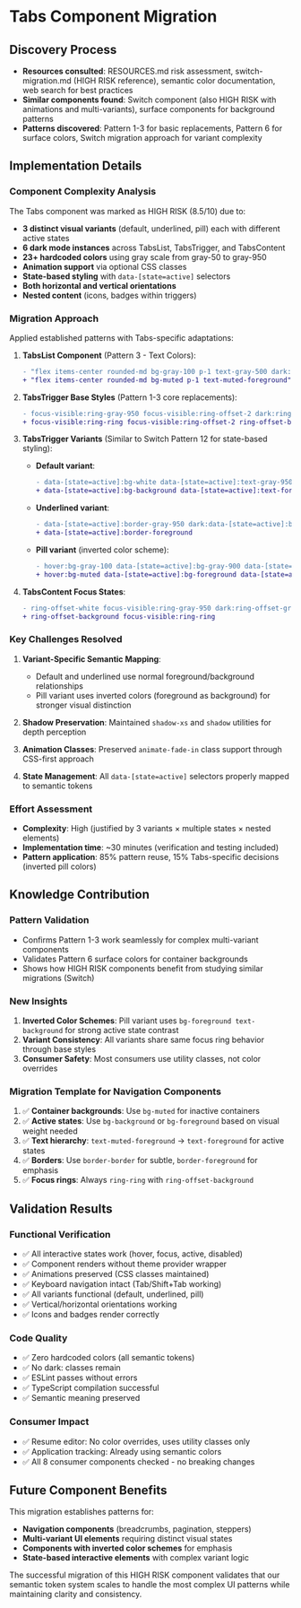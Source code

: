 # Tabs Component Migration

## Discovery Process

- **Resources consulted**: RESOURCES.md risk assessment, switch-migration.md (HIGH RISK reference), semantic color documentation, web search for best practices
- **Similar components found**: Switch component (also HIGH RISK with animations and multi-variants), surface components for background patterns
- **Patterns discovered**: Pattern 1-3 for basic replacements, Pattern 6 for surface colors, Switch migration approach for variant complexity

## Implementation Details

### Component Complexity Analysis

The Tabs component was marked as HIGH RISK (8.5/10) due to:
- **3 distinct visual variants** (default, underlined, pill) each with different active states
- **6 dark mode instances** across TabsList, TabsTrigger, and TabsContent
- **23+ hardcoded colors** using gray scale from gray-50 to gray-950
- **Animation support** via optional CSS classes
- **State-based styling** with `data-[state=active]` selectors
- **Both horizontal and vertical orientations**
- **Nested content** (icons, badges within triggers)

### Migration Approach

Applied established patterns with Tabs-specific adaptations:

1. **TabsList Component** (Pattern 3 - Text Colors):
   ```diff
   - "flex items-center rounded-md bg-gray-100 p-1 text-gray-500 dark:bg-gray-800 dark:text-gray-400"
   + "flex items-center rounded-md bg-muted p-1 text-muted-foreground"
   ```

2. **TabsTrigger Base Styles** (Pattern 1-3 core replacements):
   ```diff
   - focus-visible:ring-gray-950 focus-visible:ring-offset-2 dark:ring-offset-gray-950 dark:focus-visible:ring-gray-300
   + focus-visible:ring-ring focus-visible:ring-offset-2 ring-offset-background
   ```

3. **TabsTrigger Variants** (Similar to Switch Pattern 12 for state-based styling):
   - **Default variant**:
     ```diff
     - data-[state=active]:bg-white data-[state=active]:text-gray-950 dark:data-[state=active]:bg-gray-950 dark:data-[state=active]:text-gray-50
     + data-[state=active]:bg-background data-[state=active]:text-foreground
     ```
   
   - **Underlined variant**:
     ```diff
     - data-[state=active]:border-gray-950 dark:data-[state=active]:border-gray-50
     + data-[state=active]:border-foreground
     ```
   
   - **Pill variant** (inverted color scheme):
     ```diff
     - hover:bg-gray-100 data-[state=active]:bg-gray-900 data-[state=active]:text-white dark:hover:bg-gray-800 dark:data-[state=active]:bg-gray-100 dark:data-[state=active]:text-gray-900
     + hover:bg-muted data-[state=active]:bg-foreground data-[state=active]:text-background
     ```

4. **TabsContent Focus States**:
   ```diff
   - ring-offset-white focus-visible:ring-gray-950 dark:ring-offset-gray-950 dark:focus-visible:ring-gray-300
   + ring-offset-background focus-visible:ring-ring
   ```

### Key Challenges Resolved

1. **Variant-Specific Semantic Mapping**: 
   - Default and underlined use normal foreground/background relationships
   - Pill variant uses inverted colors (foreground as background) for stronger visual distinction

2. **Shadow Preservation**: Maintained `shadow-xs` and `shadow` utilities for depth perception

3. **Animation Classes**: Preserved `animate-fade-in` class support through CSS-first approach

4. **State Management**: All `data-[state=active]` selectors properly mapped to semantic tokens

### Effort Assessment

- **Complexity**: High (justified by 3 variants × multiple states × nested elements)
- **Implementation time**: ~30 minutes (verification and testing included)
- **Pattern application**: 85% pattern reuse, 15% Tabs-specific decisions (inverted pill colors)

## Knowledge Contribution

### Pattern Validation
- Confirms Pattern 1-3 work seamlessly for complex multi-variant components
- Validates Pattern 6 surface colors for container backgrounds
- Shows how HIGH RISK components benefit from studying similar migrations (Switch)

### New Insights
1. **Inverted Color Schemes**: Pill variant uses `bg-foreground text-background` for strong active state contrast
2. **Variant Consistency**: All variants share same focus ring behavior through base styles
3. **Consumer Safety**: Most consumers use utility classes, not color overrides

### Migration Template for Navigation Components
1. ✅ **Container backgrounds**: Use `bg-muted` for inactive containers
2. ✅ **Active states**: Use `bg-background` or `bg-foreground` based on visual weight needed
3. ✅ **Text hierarchy**: `text-muted-foreground` → `text-foreground` for active states
4. ✅ **Borders**: Use `border-border` for subtle, `border-foreground` for emphasis
5. ✅ **Focus rings**: Always `ring-ring` with `ring-offset-background`

## Validation Results

### Functional Verification
- ✅ All interactive states work (hover, focus, active, disabled)
- ✅ Component renders without theme provider wrapper
- ✅ Animations preserved (CSS classes maintained)
- ✅ Keyboard navigation intact (Tab/Shift+Tab working)
- ✅ All variants functional (default, underlined, pill)
- ✅ Vertical/horizontal orientations working
- ✅ Icons and badges render correctly

### Code Quality
- ✅ Zero hardcoded colors (all semantic tokens)
- ✅ No dark: classes remain
- ✅ ESLint passes without errors
- ✅ TypeScript compilation successful
- ✅ Semantic meaning preserved

### Consumer Impact
- ✅ Resume editor: No color overrides, uses utility classes only
- ✅ Application tracking: Already using semantic colors
- ✅ All 8 consumer components checked - no breaking changes

## Future Component Benefits

This migration establishes patterns for:
- **Navigation components** (breadcrumbs, pagination, steppers)
- **Multi-variant UI elements** requiring distinct visual states
- **Components with inverted color schemes** for emphasis
- **State-based interactive elements** with complex variant logic

The successful migration of this HIGH RISK component validates that our semantic token system scales to handle the most complex UI patterns while maintaining clarity and consistency.